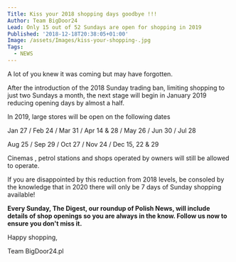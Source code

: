 ```yaml
---
Title: Kiss your 2018 shopping days goodbye !!!
Author: Team BigDoor24
Lead: Only 15 out of 52 Sundays are open for shopping in 2019
Published: '2018-12-18T20:38:05+01:00'
Image: /assets/Images/kiss-your-shopping-.jpg
Tags:
  - NEWS
---
```

A lot of you knew it was coming but may have forgotten.

After the introduction of the 2018 Sunday trading ban, limiting shopping to just two Sundays a month, the next stage will begin in January 2019 reducing opening days by almost a half.

In 2019, large stores will be open on the following dates

Jan 27  / Feb 24 / Mar 31 / Apr 14 & 28 / May 26 / Jun 30 / Jul 28

Aug 25 / Sep 29 / Oct 27 /  Nov 24 / Dec 15, 22 & 29

Cinemas , petrol stations and shops operated by owners will still be allowed to operate.

If you are disappointed by this reduction from 2018 levels, be consoled by the knowledge that in 2020 there will only be 7 days of Sunday shopping available!

**Every Sunday, The Digest, our roundup of Polish News, will include details of shop openings so you are always in the know. Follow us now to ensure you don't miss it.**

<div class="sharethis-inline-share-buttons"></div>



Happy shopping,

Team BigDoor24.pl
